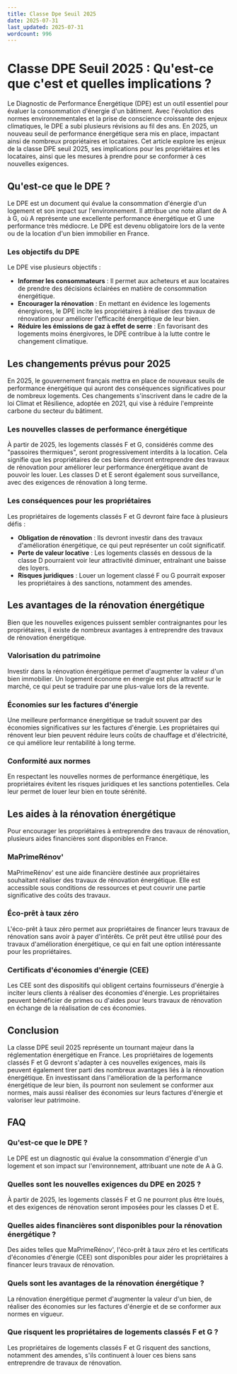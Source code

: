 ```yaml
---
title: Classe Dpe Seuil 2025
date: 2025-07-31
last_updated: 2025-07-31
wordcount: 996
---
```


# Classe DPE Seuil 2025 : Qu'est-ce que c'est et quelles implications ?

Le Diagnostic de Performance Énergétique (DPE) est un outil essentiel pour évaluer la consommation d'énergie d'un bâtiment. Avec l'évolution des normes environnementales et la prise de conscience croissante des enjeux climatiques, le DPE a subi plusieurs révisions au fil des ans. En 2025, un nouveau seuil de performance énergétique sera mis en place, impactant ainsi de nombreux propriétaires et locataires. Cet article explore les enjeux de la classe DPE seuil 2025, ses implications pour les propriétaires et les locataires, ainsi que les mesures à prendre pour se conformer à ces nouvelles exigences.

## Qu'est-ce que le DPE ?

Le DPE est un document qui évalue la consommation d'énergie d'un logement et son impact sur l'environnement. Il attribue une note allant de A à G, où A représente une excellente performance énergétique et G une performance très médiocre. Le DPE est devenu obligatoire lors de la vente ou de la location d'un bien immobilier en France.

### Les objectifs du DPE

Le DPE vise plusieurs objectifs :
- **Informer les consommateurs** : Il permet aux acheteurs et aux locataires de prendre des décisions éclairées en matière de consommation énergétique.
- **Encourager la rénovation** : En mettant en évidence les logements énergivores, le DPE incite les propriétaires à réaliser des travaux de rénovation pour améliorer l'efficacité énergétique de leur bien.
- **Réduire les émissions de gaz à effet de serre** : En favorisant des logements moins énergivores, le DPE contribue à la lutte contre le changement climatique.

## Les changements prévus pour 2025

En 2025, le gouvernement français mettra en place de nouveaux seuils de performance énergétique qui auront des conséquences significatives pour de nombreux logements. Ces changements s'inscrivent dans le cadre de la loi Climat et Résilience, adoptée en 2021, qui vise à réduire l'empreinte carbone du secteur du bâtiment.

### Les nouvelles classes de performance énergétique

À partir de 2025, les logements classés F et G, considérés comme des "passoires thermiques", seront progressivement interdits à la location. Cela signifie que les propriétaires de ces biens devront entreprendre des travaux de rénovation pour améliorer leur performance énergétique avant de pouvoir les louer. Les classes D et E seront également sous surveillance, avec des exigences de rénovation à long terme.

### Les conséquences pour les propriétaires

Les propriétaires de logements classés F et G devront faire face à plusieurs défis :
- **Obligation de rénovation** : Ils devront investir dans des travaux d'amélioration énergétique, ce qui peut représenter un coût significatif.
- **Perte de valeur locative** : Les logements classés en dessous de la classe D pourraient voir leur attractivité diminuer, entraînant une baisse des loyers.
- **Risques juridiques** : Louer un logement classé F ou G pourrait exposer les propriétaires à des sanctions, notamment des amendes.

## Les avantages de la rénovation énergétique

Bien que les nouvelles exigences puissent sembler contraignantes pour les propriétaires, il existe de nombreux avantages à entreprendre des travaux de rénovation énergétique.

### Valorisation du patrimoine

Investir dans la rénovation énergétique permet d'augmenter la valeur d'un bien immobilier. Un logement économe en énergie est plus attractif sur le marché, ce qui peut se traduire par une plus-value lors de la revente.

### Économies sur les factures d'énergie

Une meilleure performance énergétique se traduit souvent par des économies significatives sur les factures d'énergie. Les propriétaires qui rénovent leur bien peuvent réduire leurs coûts de chauffage et d'électricité, ce qui améliore leur rentabilité à long terme.

### Conformité aux normes

En respectant les nouvelles normes de performance énergétique, les propriétaires évitent les risques juridiques et les sanctions potentielles. Cela leur permet de louer leur bien en toute sérénité.

## Les aides à la rénovation énergétique

Pour encourager les propriétaires à entreprendre des travaux de rénovation, plusieurs aides financières sont disponibles en France.

### MaPrimeRénov'

MaPrimeRénov' est une aide financière destinée aux propriétaires souhaitant réaliser des travaux de rénovation énergétique. Elle est accessible sous conditions de ressources et peut couvrir une partie significative des coûts des travaux.

### Éco-prêt à taux zéro

L'éco-prêt à taux zéro permet aux propriétaires de financer leurs travaux de rénovation sans avoir à payer d'intérêts. Ce prêt peut être utilisé pour des travaux d'amélioration énergétique, ce qui en fait une option intéressante pour les propriétaires.

### Certificats d'économies d'énergie (CEE)

Les CEE sont des dispositifs qui obligent certains fournisseurs d'énergie à inciter leurs clients à réaliser des économies d'énergie. Les propriétaires peuvent bénéficier de primes ou d'aides pour leurs travaux de rénovation en échange de la réalisation de ces économies.

## Conclusion

La classe DPE seuil 2025 représente un tournant majeur dans la réglementation énergétique en France. Les propriétaires de logements classés F et G devront s'adapter à ces nouvelles exigences, mais ils peuvent également tirer parti des nombreux avantages liés à la rénovation énergétique. En investissant dans l'amélioration de la performance énergétique de leur bien, ils pourront non seulement se conformer aux normes, mais aussi réaliser des économies sur leurs factures d'énergie et valoriser leur patrimoine.

## FAQ

### Qu'est-ce que le DPE ?

Le DPE est un diagnostic qui évalue la consommation d'énergie d'un logement et son impact sur l'environnement, attribuant une note de A à G.

### Quelles sont les nouvelles exigences du DPE en 2025 ?

À partir de 2025, les logements classés F et G ne pourront plus être loués, et des exigences de rénovation seront imposées pour les classes D et E.

### Quelles aides financières sont disponibles pour la rénovation énergétique ?

Des aides telles que MaPrimeRénov', l'éco-prêt à taux zéro et les certificats d'économies d'énergie (CEE) sont disponibles pour aider les propriétaires à financer leurs travaux de rénovation.

### Quels sont les avantages de la rénovation énergétique ?

La rénovation énergétique permet d'augmenter la valeur d'un bien, de réaliser des économies sur les factures d'énergie et de se conformer aux normes en vigueur.

### Que risquent les propriétaires de logements classés F et G ?

Les propriétaires de logements classés F et G risquent des sanctions, notamment des amendes, s'ils continuent à louer ces biens sans entreprendre de travaux de rénovation.
